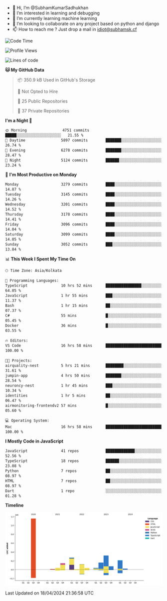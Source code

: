 - 👋 Hi, I’m @SubhamKumarSadhukhan
- 👀 I’m interested in learning and debugging
- 🌱 I’m currently learning machine learning
- 💞️ I’m looking to collaborate on any project based on python and django
- 📫 How to reach me ?
      Just drop a mail in idiot@subhamsk.cf

<!---
SubhamKumarSadhukhan/SubhamKumarSadhukhan is a ✨ special ✨ repository because its `README.md` (this file) appears on your GitHub profile.
You can click the Preview link to take a look at your changes.
--->


<!--START_SECTION:waka-->
![Code Time](http://img.shields.io/badge/Code%20Time-2%2C131%20hrs%2027%20mins-blue)

![Profile Views](http://img.shields.io/badge/Profile%20Views-0-blue)

![Lines of code](https://img.shields.io/badge/From%20Hello%20World%20I%27ve%20Written-2.6%20million%20lines%20of%20code-blue)

**🐱 My GitHub Data** 

> 📦 350.9 kB Used in GitHub's Storage 
 > 
> 🚫 Not Opted to Hire
 > 
> 📜 25 Public Repositories 
 > 
> 🔑 37 Private Repositories 
 > 
**I'm a Night 🦉** 

```text
🌞 Morning                4751 commits        █████░░░░░░░░░░░░░░░░░░░░   21.55 % 
🌆 Daytime                5897 commits        ███████░░░░░░░░░░░░░░░░░░   26.74 % 
🌃 Evening                6278 commits        ███████░░░░░░░░░░░░░░░░░░   28.47 % 
🌙 Night                  5124 commits        ██████░░░░░░░░░░░░░░░░░░░   23.24 % 
```
📅 **I'm Most Productive on Monday** 

```text
Monday                   3279 commits        ████░░░░░░░░░░░░░░░░░░░░░   14.87 % 
Tuesday                  3145 commits        ████░░░░░░░░░░░░░░░░░░░░░   14.26 % 
Wednesday                3201 commits        ████░░░░░░░░░░░░░░░░░░░░░   14.52 % 
Thursday                 3178 commits        ████░░░░░░░░░░░░░░░░░░░░░   14.41 % 
Friday                   3096 commits        ████░░░░░░░░░░░░░░░░░░░░░   14.04 % 
Saturday                 3099 commits        ████░░░░░░░░░░░░░░░░░░░░░   14.05 % 
Sunday                   3052 commits        ███░░░░░░░░░░░░░░░░░░░░░░   13.84 % 
```


📊 **This Week I Spent My Time On** 

```text
🕑︎ Time Zone: Asia/Kolkata

💬 Programming Languages: 
TypeScript               10 hrs 52 mins      ████████████████░░░░░░░░░   64.05 % 
JavaScript               1 hr 55 mins        ███░░░░░░░░░░░░░░░░░░░░░░   11.37 % 
Bash                     1 hr 15 mins        ██░░░░░░░░░░░░░░░░░░░░░░░   07.37 % 
C#                       55 mins             █░░░░░░░░░░░░░░░░░░░░░░░░   05.45 % 
Docker                   36 mins             █░░░░░░░░░░░░░░░░░░░░░░░░   03.55 % 

🔥 Editors: 
VS Code                  16 hrs 58 mins      █████████████████████████   100.00 % 

🐱‍💻 Projects: 
airquality-nest          5 hrs 21 mins       ████████░░░░░░░░░░░░░░░░░   31.61 % 
jumpin-app               4 hrs 50 mins       ███████░░░░░░░░░░░░░░░░░░   28.54 % 
neuroncy-nest            1 hr 45 mins        ███░░░░░░░░░░░░░░░░░░░░░░   10.34 % 
identities               1 hr 5 mins         ██░░░░░░░░░░░░░░░░░░░░░░░   06.47 % 
airmonitoring-frontendv2 57 mins             █░░░░░░░░░░░░░░░░░░░░░░░░   05.60 % 

💻 Operating System: 
Mac                      16 hrs 58 mins      █████████████████████████   100.00 % 
```

**I Mostly Code in JavaScript** 

```text
JavaScript               41 repos            █████████████░░░░░░░░░░░░   52.56 % 
TypeScript               18 repos            ██████░░░░░░░░░░░░░░░░░░░   23.08 % 
Python                   7 repos             ██░░░░░░░░░░░░░░░░░░░░░░░   08.97 % 
HTML                     7 repos             ██░░░░░░░░░░░░░░░░░░░░░░░   08.97 % 
Dart                     1 repo              ░░░░░░░░░░░░░░░░░░░░░░░░░   01.28 % 
```



**Timeline**

![Lines of Code chart](https://raw.githubusercontent.com/SubhamKumarSadhukhan/SubhamKumarSadhukhan/main/assets/bar_graph.png)


 Last Updated on 18/04/2024 21:36:58 UTC
<!--END_SECTION:waka-->
